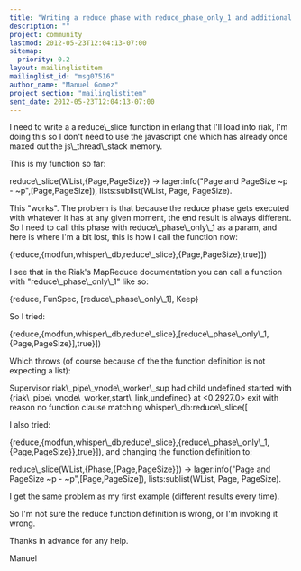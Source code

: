 ```yaml
---
title: "Writing a reduce phase with reduce_phase_only_1 and additional	parameters"
description: ""
project: community
lastmod: 2012-05-23T12:04:13-07:00
sitemap:
  priority: 0.2
layout: mailinglistitem
mailinglist_id: "msg07516"
author_name: "Manuel Gomez"
project_section: "mailinglistitem"
sent_date: 2012-05-23T12:04:13-07:00
---
```



I need to write a a reduce\\_slice function in erlang that I'll load into
riak, I'm doing this so I don't need to use the javascript one which has
already once maxed out the js\\_thread\\_stack memory.


This is my function so far:

reduce\\_slice(WList,{Page,PageSize}) -&gt;
 lager:info("Page and PageSize ~p - ~p",[Page,PageSize]),
 lists:sublist(WList, Page, PageSize).


This "works". The problem is that because the reduce phase gets executed
with whatever it has at any given moment, the end result is always
different. So I need to call this phase with reduce\\_phase\\_only\\_1 as a
param, and here is where I'm a bit lost, this is how I call the function
now:

{reduce,{modfun,whisper\\_db,reduce\\_slice},{Page,PageSize},true}])

I see that in the Riak's MapReduce documentation you can call a function
with "reduce\\_phase\\_only\\_1" like so:

{reduce, FunSpec, [reduce\\_phase\\_only\\_1], Keep}

So I tried:

{reduce,{modfun,whisper\\_db,reduce\\_slice},[reduce\\_phase\\_only\\_1,
{Page,PageSize}],true}])

Which throws (of course because of the the function definition is not
expecting a list):

Supervisor riak\\_pipe\\_vnode\\_worker\\_sup had child undefined started with
{riak\\_pipe\\_vnode\\_worker,start\\_link,undefined} at &lt;0.2927.0&gt; exit with
reason no function clause matching whisper\\_db:reduce\\_slice([

I also tried:

{reduce,{modfun,whisper\\_db,reduce\\_slice},{reduce\\_phase\\_only\\_1,{Page,PageSize}},true}]),
and changing the function definition to:

reduce\\_slice(WList,{Phase,{Page,PageSize}}) -&gt;
 lager:info("Page and PageSize ~p - ~p",[Page,PageSize]),
 lists:sublist(WList, Page, PageSize).

I get the same problem as my first example (different results every time).

So I'm not sure the reduce function definition is wrong, or I'm invoking it
wrong.

Thanks in advance for any help.

Manuel
